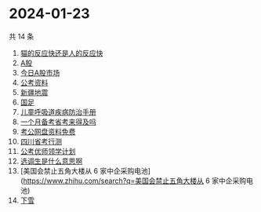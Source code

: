 # 2024-01-23

共 14 条

<!-- BEGIN ZHIHUSEARCH -->
<!-- 最后更新时间 Tue Jan 23 2024 19:08:17 GMT+0800 (China Standard Time) -->
1. [猫的反应快还是人的反应快](https://www.zhihu.com/search?q=猫的反应快还是人的反应快)
1. [A股](https://www.zhihu.com/search?q=A股)
1. [今日A股市场](https://www.zhihu.com/search?q=今日A股市场)
1. [公考资料](https://www.zhihu.com/search?q=公考资料)
1. [新疆地震](https://www.zhihu.com/search?q=新疆地震)
1. [国足](https://www.zhihu.com/search?q=国足)
1. [儿童呼吸道疾病防治手册](https://www.zhihu.com/search?q=儿童呼吸道疾病防治手册)
1. [一个月备考省考来得及吗](https://www.zhihu.com/search?q=一个月备考省考来得及吗)
1. [考公网盘资料免费](https://www.zhihu.com/search?q=考公网盘资料免费)
1. [四川省考行测](https://www.zhihu.com/search?q=四川省考行测)
1. [公考优师领学计划](https://www.zhihu.com/search?q=公考优师领学计划)
1. [选调生是什么意思啊](https://www.zhihu.com/search?q=选调生是什么意思啊)
1. [美国会禁止五角大楼从 6 家中企采购电池](https://www.zhihu.com/search?q=美国会禁止五角大楼从 6 家中企采购电池)
1. [下雪](https://www.zhihu.com/search?q=下雪)
<!-- END ZHIHUSEARCH -->
